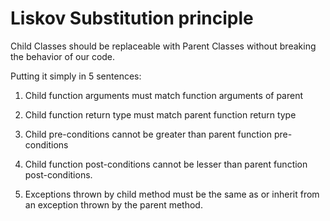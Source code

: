 # Liskov Substitution principle

Child Classes should be replaceable with Parent Classes without breaking the behavior of our code.

Putting it simply in 5 sentences:

1. Child function arguments must match function arguments of parent

2. Child function return type must match parent function return type

3. Child pre-conditions cannot be greater than parent function pre-conditions

4. Child function post-conditions cannot be lesser than parent function post-conditions.

5. Exceptions thrown by child method must be the same as or inherit from an exception thrown by the parent method.